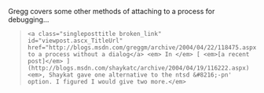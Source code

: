 Gregg covers some other methods of attaching to a process for debugging...

<blockquote dir="ltr" style="MARGIN-RIGHT: 0px">

    <a class="singleposttitle broken_link" id="viewpost.ascx_TitleUrl" href="http://blogs.msdn.com/greggm/archive/2004/04/22/118475.aspx">Attaching to a process without a dialog</a> <em> In </em> [ <em>[a recent post]</em> ](http://blogs.msdn.com/shaykatc/archive/2004/04/19/116222.aspx) <em>, Shaykat gave one alternative to the ntsd &#8216;-pn' option. I figured I would give two more.</em>

</blockquote>
